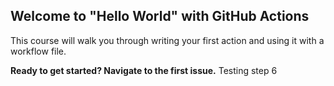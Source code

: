 ## Welcome to "Hello World" with GitHub Actions

This course will walk you through writing your first action and using it with a workflow file. 

**Ready to get started? Navigate to the first issue.**
Testing step 6
